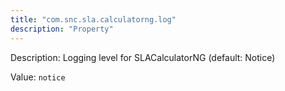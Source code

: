 ```yaml
---
title: "com.snc.sla.calculatorng.log"
description: "Property"
---
```


Description: Logging level for SLACalculatorNG (default: Notice)

Value: `notice`
